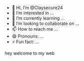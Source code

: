 - 👋 Hi, I’m @Claysecure24
- 👀 I’m interested in ...
- 🌱 I’m currently learning ...
- 💞️ I’m looking to collaborate on ...
- 📫 How to reach me ...
- 😄 Pronouns: ...
- ⚡ Fun fact: ...

<!---
Claysecure24/Claysecure24 is a ✨ special ✨ repository because its `README.md` (this file) appears on your GitHub profile.
You can click the Preview link to take a look at your changes.
--->



hey welcome to my web 
